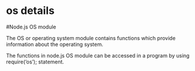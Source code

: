 # os details

#Node.js OS module

The OS or operating system module contains functions which provide information about the operating system.

The functions in node.js OS module can be accessed in a program by using require(‘os’); statement.
